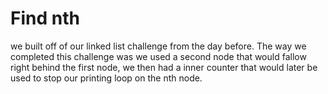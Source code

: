 # Find nth

we built off of our linked list challenge from the day before. The way we completed this challenge was we used a second node that would fallow right behind the first node, we then had a inner counter that would later be used to stop our printing loop on the nth node. 
